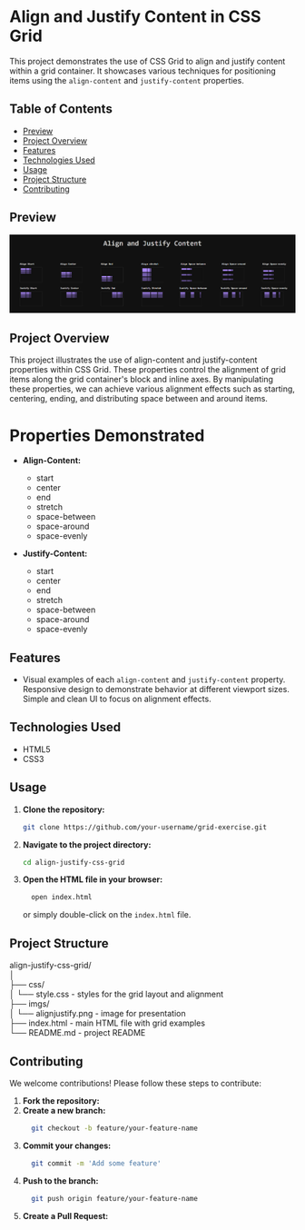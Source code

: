 # Align and Justify Content in CSS Grid

This project demonstrates the use of CSS Grid to align and justify content within a grid container. It showcases various techniques for positioning items using the `align-content` and `justify-content` properties.

## Table of Contents

-   [Preview](#preview)
-   [Project Overview](#project-overview)
-   [Features](#features)
-   [Technologies Used](#technologies-used)
-   [Usage](#usage)
-   [Project Structure](#project-structure)
-   [Contributing](#contributing)

## Preview

![Preview](./imgs/alignjustify.png)

## Project Overview

This project illustrates the use of align-content and justify-content properties within CSS Grid. These properties control the alignment of grid items along the grid container's block and inline axes. By manipulating these properties, we can achieve various alignment effects such as starting, centering, ending, and distributing space between and around items.

# Properties Demonstrated
- **Align-Content:**

  - start
  - center
  - end
  - stretch
  - space-between
  - space-around
  - space-evenly

- **Justify-Content:**

  - start
  - center
  - end
  - stretch
  - space-between
  - space-around
  - space-evenly

## Features
- Visual examples of each `align-content` and `justify-content` property.
Responsive design to demonstrate behavior at different viewport sizes.
Simple and clean UI to focus on alignment effects.

## Technologies Used

-   HTML5
-   CSS3

## Usage

1. **Clone the repository:**
    ```bash
    git clone https://github.com/your-username/grid-exercise.git
    ```
2. **Navigate to the project directory:**
    ```bash
    cd align-justify-css-grid
    ```
3. **Open the HTML file in your browser:**
    ```bash
      open index.html
    ```
    or simply double-click on the `index.html` file.

## Project Structure

align-justify-css-grid/ <br>
│<br>
├── css/<br>
│   └── style.css   - styles for the grid layout and alignment<br>
├── imgs/<br>
│   └── alignjustify.png  - image for presentation<br>
├── index.html      - main HTML file with grid examples<br>
└── README.md       - project README<br>



## Contributing
We welcome contributions! Please follow these steps to contribute:

1. **Fork the repository:**
2. **Create a new branch:**
    ```bash
      git checkout -b feature/your-feature-name
    ```
3. **Commit your changes:**
    ```bash
      git commit -m 'Add some feature'
    ```
4. **Push to the branch:**
    ```bash
      git push origin feature/your-feature-name
    ```
5. **Create a Pull Request:**



